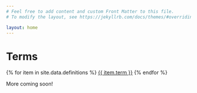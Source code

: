 ```yaml
---
# Feel free to add content and custom Front Matter to this file.
# To modify the layout, see https://jekyllrb.com/docs/themes/#overriding-theme-defaults

layout: home
---
```


# Terms
<div>
 {% for item in site.data.definitions %}
    <a href="definition/{{ item.url }}" alt="{{ item.term }}">{{ item.term }}</a>
 {% endfor %}
</div>

More coming soon!
